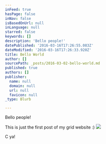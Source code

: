 ```yaml
---
inFeed: true
hasPage: false
inNav: false
isBasedOnUrl: null
inLanguage: null
starred: false
keywords: []
description: 'Bello people!'
datePublished: '2016-03-16T17:26:55.083Z'
dateModified: '2016-03-16T17:26:33.920Z'
title: Bello World
author: []
sourcePath: _posts/2016-03-02-bello-world.md
published: true
authors: []
publisher:
  name: null
  domain: null
  url: null
  favicon: null
_type: Blurb

---
```

Bello people!

This is just the first post of my grid website :)
![](https://the-grid-user-content.s3-us-west-2.amazonaws.com/2c755dad-61e0-4a74-8003-9b07cd13a3e8.gif)

C ya!